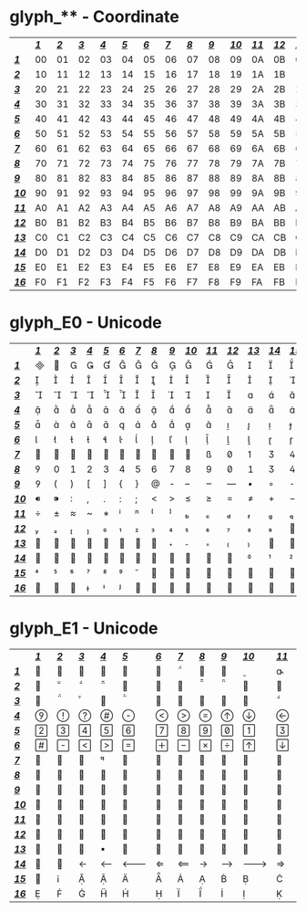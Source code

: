 <h1>glyph_** - Coordinate</h1>

<table>
	<tr>
		<td></td>
		<td><b><i><ins>1</ins></i></b></td>
		<td><b><i><ins>2</ins></i></b></td>
		<td><b><i><ins>3</ins></i></b></td>
		<td><b><i><ins>4</ins></i></b></td>
		<td><b><i><ins>5</ins></i></b></td>
		<td><b><i><ins>6</ins></i></b></td>
		<td><b><i><ins>7</ins></i></b></td>
		<td><b><i><ins>8</ins></i></b></td>
		<td><b><i><ins>9</ins></i></b></td>
		<td><b><i><ins>10</ins></i></b></td>
		<td><b><i><ins>11</ins></i></b></td>
		<td><b><i><ins>12</ins></i></b></td>
		<td><b><i><ins>13</ins></i></b></td>
		<td><b><i><ins>14</ins></i></b></td>
		<td><b><i><ins>15</ins></i></b></td>
		<td><b><i><ins>16</ins></i></b></td>
	</tr>
	<tr>
		<td><b><i><ins>1</ins></i></b></td>
		<td>00</td>
		<td>01</td>
		<td>02</td>
		<td>03</td>
		<td>04</td>
		<td>05</td>
		<td>06</td>
		<td>07</td>
		<td>08</td>
		<td>09</td>
		<td>0A</td>
		<td>0B</td>
		<td>0C</td>
		<td>0D</td>
		<td>0E</td>
		<td>0F</td>
	</tr>
	<tr>
		<td><b><i><ins>2</ins></i></b></td>
		<td>10</td>
		<td>11</td>
		<td>12</td>
		<td>13</td>
		<td>14</td>
		<td>15</td>
		<td>16</td>
		<td>17</td>
		<td>18</td>
		<td>19</td>
		<td>1A</td>
		<td>1B</td>
		<td>1C</td>
		<td>1D</td>
		<td>1E</td>
		<td>1F</td>
	</tr>
	<tr>
		<td><b><i><ins>3</ins></i></b></td>
		<td>20</td>
		<td>21</td>
		<td>22</td>
		<td>23</td>
		<td>24</td>
		<td>25</td>
		<td>26</td>
		<td>27</td>
		<td>28</td>
		<td>29</td>
		<td>2A</td>
		<td>2B</td>
		<td>2C</td>
		<td>2D</td>
		<td>2E</td>
		<td>2F</td>
	</tr>
	<tr>
		<td><b><i><ins>4</ins></i></b></td>
		<td>30</td>
		<td>31</td>
		<td>32</td>
		<td>33</td>
		<td>34</td>
		<td>35</td>
		<td>36</td>
		<td>37</td>
		<td>38</td>
		<td>39</td>
		<td>3A</td>
		<td>3B</td>
		<td>3C</td>
		<td>3D</td>
		<td>3E</td>
		<td>3F</td>
	</tr>
	<tr>
		<td><b><i><ins>5</ins></i></b></td>
		<td>40</td>
		<td>41</td>
		<td>42</td>
		<td>43</td>
		<td>44</td>
		<td>45</td>
		<td>46</td>
		<td>47</td>
		<td>48</td>
		<td>49</td>
		<td>4A</td>
		<td>4B</td>
		<td>4C</td>
		<td>4D</td>
		<td>4E</td>
		<td>4F</td>
	</tr>
	<tr>
		<td><b><i><ins>6</ins></i></b></td>
		<td>50</td>
		<td>51</td>
		<td>52</td>
		<td>53</td>
		<td>54</td>
		<td>55</td>
		<td>56</td>
		<td>57</td>
		<td>58</td>
		<td>59</td>
		<td>5A</td>
		<td>5B</td>
		<td>5C</td>
		<td>5D</td>
		<td>5E</td>
		<td>5F</td>
	</tr>
	<tr>
		<td><b><i><ins>7</ins></i></b></td>
		<td>60</td>
		<td>61</td>
		<td>62</td>
		<td>63</td>
		<td>64</td>
		<td>65</td>
		<td>66</td>
		<td>67</td>
		<td>68</td>
		<td>69</td>
		<td>6A</td>
		<td>6B</td>
		<td>6C</td>
		<td>6D</td>
		<td>6E</td>
		<td>6F</td>
	</tr>
	<tr>
		<td><b><i><ins>8</ins></i></b></td>
		<td>70</td>
		<td>71</td>
		<td>72</td>
		<td>73</td>
		<td>74</td>
		<td>75</td>
		<td>76</td>
		<td>77</td>
		<td>78</td>
		<td>79</td>
		<td>7A</td>
		<td>7B</td>
		<td>7C</td>
		<td>7D</td>
		<td>7E</td>
		<td>7F</td>
	</tr>
	<tr>
		<td><b><i><ins>9</ins></i></b></td>
		<td>80</td>
		<td>81</td>
		<td>82</td>
		<td>83</td>
		<td>84</td>
		<td>85</td>
		<td>86</td>
		<td>87</td>
		<td>88</td>
		<td>89</td>
		<td>8A</td>
		<td>8B</td>
		<td>8C</td>
		<td>8D</td>
		<td>8E</td>
		<td>8F</td>
	</tr>
	<tr>
		<td><b><i><ins>10</ins></i></b></td>
		<td>90</td>
		<td>91</td>
		<td>92</td>
		<td>93</td>
		<td>94</td>
		<td>95</td>
		<td>96</td>
		<td>97</td>
		<td>98</td>
		<td>99</td>
		<td>9A</td>
		<td>9B</td>
		<td>9C</td>
		<td>9D</td>
		<td>9E</td>
		<td>9F</td>
	</tr>
	<tr>
		<td><b><i><ins>11</ins></i></b></td>
		<td>A0</td>
		<td>A1</td>
		<td>A2</td>
		<td>A3</td>
		<td>A4</td>
		<td>A5</td>
		<td>A6</td>
		<td>A7</td>
		<td>A8</td>
		<td>A9</td>
		<td>AA</td>
		<td>AB</td>
		<td>AC</td>
		<td>AD</td>
		<td>AE</td>
		<td>AF</td>
	</tr>
	<tr>
		<td><b><i><ins>12</ins></i></b></td>
		<td>B0</td>
		<td>B1</td>
		<td>B2</td>
		<td>B3</td>
		<td>B4</td>
		<td>B5</td>
		<td>B6</td>
		<td>B7</td>
		<td>B8</td>
		<td>B9</td>
		<td>BA</td>
		<td>BB</td>
		<td>BC</td>
		<td>BD</td>
		<td>BE</td>
		<td>BF</td>
	</tr>
	<tr>
		<td><b><i><ins>13</ins></i></b></td>
		<td>C0</td>
		<td>C1</td>
		<td>C2</td>
		<td>C3</td>
		<td>C4</td>
		<td>C5</td>
		<td>C6</td>
		<td>C7</td>
		<td>C8</td>
		<td>C9</td>
		<td>CA</td>
		<td>CB</td>
		<td>CC</td>
		<td>CD</td>
		<td>CE</td>
		<td>CF</td>
	</tr>
	<tr>
		<td><b><i><ins>14</ins></i></b></td>
		<td>D0</td>
		<td>D1</td>
		<td>D2</td>
		<td>D3</td>
		<td>D4</td>
		<td>D5</td>
		<td>D6</td>
		<td>D7</td>
		<td>D8</td>
		<td>D9</td>
		<td>DA</td>
		<td>DB</td>
		<td>DC</td>
		<td>DD</td>
		<td>DE</td>
		<td>DF</td>
	</tr>
	<tr>
		<td><b><i><ins>15</ins></i></b></td>
		<td>E0</td>
		<td>E1</td>
		<td>E2</td>
		<td>E3</td>
		<td>E4</td>
		<td>E5</td>
		<td>E6</td>
		<td>E7</td>
		<td>E8</td>
		<td>E9</td>
		<td>EA</td>
		<td>EB</td>
		<td>EC</td>
		<td>ED</td>
		<td>EE</td>
		<td>EF</td>
	</tr>
	<tr>
		<td><b><i><ins>16</ins></i></b></td>
		<td>F0</td>
		<td>F1</td>
		<td>F2</td>
		<td>F3</td>
		<td>F4</td>
		<td>F5</td>
		<td>F6</td>
		<td>F7</td>
		<td>F8</td>
		<td>F9</td>
		<td>FA</td>
		<td>FB</td>
		<td>FC</td>
		<td>FD</td>
		<td>FE</td>
		<td>FF</td>
	</tr>
</table>

<h1>glyph_E0 - Unicode</h1>

<table>
	<tr>
		<td></td>
		<td><b><i><ins>1</ins></i></b></td>
		<td><b><i><ins>2</ins></i></b></td>
		<td><b><i><ins>3</ins></i></b></td>
		<td><b><i><ins>4</ins></i></b></td>
		<td><b><i><ins>5</ins></i></b></td>
		<td><b><i><ins>6</ins></i></b></td>
		<td><b><i><ins>7</ins></i></b></td>
		<td><b><i><ins>8</ins></i></b></td>
		<td><b><i><ins>9</ins></i></b></td>
		<td><b><i><ins>10</ins></i></b></td>
		<td><b><i><ins>11</ins></i></b></td>
		<td><b><i><ins>12</ins></i></b></td>
		<td><b><i><ins>13</ins></i></b></td>
		<td><b><i><ins>14</ins></i></b></td>
		<td><b><i><ins>15</ins></i></b></td>
		<td><b><i><ins>16</ins></i></b></td>
	</tr>
	<tr>
		<td><b><i><ins>1</ins></i></b></td>
		<td></td>
		<td></td>
		<td></td>
		<td></td>
		<td></td>
		<td></td>
		<td></td>
		<td></td>
		<td></td>
		<td></td>
		<td></td>
		<td></td>
		<td></td>
		<td></td>
		<td></td>
		<td></td>
	</tr>
	<tr>
		<td><b><i><ins>2</ins></i></b></td>
		<td></td>
		<td></td>
		<td></td>
		<td></td>
		<td></td>
		<td></td>
		<td></td>
		<td></td>
		<td></td>
		<td></td>
		<td></td>
		<td></td>
		<td></td>
		<td></td>
		<td></td>
		<td></td>
	</tr>
	<tr>
		<td><b><i><ins>3</ins></i></b></td>
		<td></td>
		<td></td>
		<td></td>
		<td></td>
		<td></td>
		<td></td>
		<td></td>
		<td></td>
		<td></td>
		<td></td>
		<td></td>
		<td></td>
		<td></td>
		<td></td>
		<td></td>
		<td></td>
	</tr>
	<tr>
		<td><b><i><ins>4</ins></i></b></td>
		<td></td>
		<td></td>
		<td></td>
		<td></td>
		<td></td>
		<td></td>
		<td></td>
		<td></td>
		<td></td>
		<td></td>
		<td></td>
		<td></td>
		<td></td>
		<td></td>
		<td></td>
		<td></td>
	</tr>
	<tr>
		<td><b><i><ins>5</ins></i></b></td>
		<td></td>
		<td></td>
		<td></td>
		<td></td>
		<td></td>
		<td></td>
		<td></td>
		<td></td>
		<td></td>
		<td></td>
		<td></td>
		<td></td>
		<td></td>
		<td></td>
		<td></td>
		<td></td>
	</tr>
	<tr>
		<td><b><i><ins>6</ins></i></b></td>
		<td></td>
		<td></td>
		<td></td>
		<td></td>
		<td></td>
		<td></td>
		<td></td>
		<td></td>
		<td></td>
		<td></td>
		<td></td>
		<td></td>
		<td></td>
		<td></td>
		<td></td>
		<td></td>
	</tr>
	<tr>
		<td><b><i><ins>7</ins></i></b></td>
		<td></td>
		<td></td>
		<td></td>
		<td></td>
		<td></td>
		<td></td>
		<td></td>
		<td></td>
		<td></td>
		<td></td>
		<td></td>
		<td></td>
		<td></td>
		<td></td>
		<td></td>
		<td></td>
	</tr>
	<tr>
		<td><b><i><ins>8</ins></i></b></td>
		<td></td>
		<td></td>
		<td></td>
		<td></td>
		<td></td>
		<td></td>
		<td></td>
		<td></td>
		<td></td>
		<td></td>
		<td></td>
		<td></td>
		<td></td>
		<td></td>
		<td></td>
		<td></td>
	</tr>
	<tr>
		<td><b><i><ins>9</ins></i></b></td>
		<td></td>
		<td></td>
		<td></td>
		<td></td>
		<td></td>
		<td></td>
		<td></td>
		<td></td>
		<td></td>
		<td></td>
		<td></td>
		<td></td>
		<td></td>
		<td></td>
		<td></td>
		<td></td>
	</tr>
	<tr>
		<td><b><i><ins>10</ins></i></b></td>
		<td></td>
		<td></td>
		<td></td>
		<td></td>
		<td></td>
		<td></td>
		<td></td>
		<td></td>
		<td></td>
		<td></td>
		<td></td>
		<td></td>
		<td></td>
		<td></td>
		<td></td>
		<td></td>
	</tr>
	<tr>
		<td><b><i><ins>11</ins></i></b></td>
		<td></td>
		<td></td>
		<td></td>
		<td></td>
		<td></td>
		<td></td>
		<td></td>
		<td></td>
		<td></td>
		<td></td>
		<td></td>
		<td></td>
		<td></td>
		<td></td>
		<td></td>
		<td></td>
	</tr>
	<tr>
		<td><b><i><ins>12</ins></i></b></td>
		<td></td>
		<td></td>
		<td></td>
		<td></td>
		<td></td>
		<td></td>
		<td></td>
		<td></td>
		<td></td>
		<td></td>
		<td></td>
		<td></td>
		<td></td>
		<td></td>
		<td></td>
		<td></td>
	</tr>
	<tr>
		<td><b><i><ins>13</ins></i></b></td>
		<td></td>
		<td></td>
		<td></td>
		<td></td>
		<td></td>
		<td></td>
		<td></td>
		<td></td>
		<td></td>
		<td></td>
		<td></td>
		<td></td>
		<td></td>
		<td></td>
		<td></td>
		<td></td>
	</tr>
	<tr>
		<td><b><i><ins>14</ins></i></b></td>
		<td></td>
		<td></td>
		<td></td>
		<td></td>
		<td></td>
		<td></td>
		<td></td>
		<td></td>
		<td></td>
		<td></td>
		<td></td>
		<td></td>
		<td></td>
		<td></td>
		<td></td>
		<td></td>
	</tr>
	<tr>
		<td><b><i><ins>15</ins></i></b></td>
		<td></td>
		<td></td>
		<td></td>
		<td></td>
		<td></td>
		<td></td>
		<td></td>
		<td></td>
		<td></td>
		<td></td>
		<td></td>
		<td></td>
		<td></td>
		<td></td>
		<td></td>
		<td></td>
	</tr>
	<tr>
		<td><b><i><ins>16</ins></i></b></td>
		<td></td>
		<td></td>
		<td></td>
		<td></td>
		<td></td>
		<td></td>
		<td></td>
		<td></td>
		<td></td>
		<td></td>
		<td></td>
		<td></td>
		<td></td>
		<td></td>
		<td></td>
		<td></td>
	</tr>
</table>

<h1>glyph_E1 - Unicode</h1>

<table>
	<tr>
		<td></td>
		<td><b><i><ins>1</ins></i></b></td>
		<td><b><i><ins>2</ins></i></b></td>
		<td><b><i><ins>3</ins></i></b></td>
		<td><b><i><ins>4</ins></i></b></td>
		<td><b><i><ins>5</ins></i></b></td>
		<td><b><i><ins>6</ins></i></b></td>
		<td><b><i><ins>7</ins></i></b></td>
		<td><b><i><ins>8</ins></i></b></td>
		<td><b><i><ins>9</ins></i></b></td>
		<td><b><i><ins>10</ins></i></b></td>
		<td><b><i><ins>11</ins></i></b></td>
		<td><b><i><ins>12</ins></i></b></td>
		<td><b><i><ins>13</ins></i></b></td>
		<td><b><i><ins>14</ins></i></b></td>
		<td><b><i><ins>15</ins></i></b></td>
		<td><b><i><ins>16</ins></i></b></td>
	</tr>
	<tr>
		<td><b><i><ins>1</ins></i></b></td>
		<td></td>
		<td></td>
		<td></td>
		<td></td>
		<td></td>
		<td></td>
		<td></td>
		<td></td>
		<td></td>
		<td></td>
		<td></td>
		<td></td>
		<td></td>
		<td></td>
		<td></td>
		<td></td>
	</tr>
	<tr>
		<td><b><i><ins>2</ins></i></b></td>
		<td></td>
		<td></td>
		<td></td>
		<td></td>
		<td></td>
		<td></td>
		<td></td>
		<td></td>
		<td></td>
		<td></td>
		<td></td>
		<td></td>
		<td></td>
		<td></td>
		<td></td>
		<td></td>
	</tr>
	<tr>
		<td><b><i><ins>3</ins></i></b></td>
		<td></td>
		<td></td>
		<td></td>
		<td></td>
		<td></td>
		<td></td>
		<td></td>
		<td></td>
		<td></td>
		<td></td>
		<td></td>
		<td></td>
		<td></td>
		<td></td>
		<td></td>
		<td></td>
	</tr>
	<tr>
		<td><b><i><ins>4</ins></i></b></td>
		<td></td>
		<td></td>
		<td></td>
		<td></td>
		<td></td>
		<td></td>
		<td></td>
		<td></td>
		<td></td>
		<td></td>
		<td></td>
		<td></td>
		<td></td>
		<td></td>
		<td></td>
		<td></td>
	</tr>
	<tr>
		<td><b><i><ins>5</ins></i></b></td>
		<td></td>
		<td></td>
		<td></td>
		<td></td>
		<td></td>
		<td></td>
		<td></td>
		<td></td>
		<td></td>
		<td></td>
		<td></td>
		<td></td>
		<td></td>
		<td></td>
		<td></td>
		<td></td>
	</tr>
	<tr>
		<td><b><i><ins>6</ins></i></b></td>
		<td></td>
		<td></td>
		<td></td>
		<td></td>
		<td></td>
		<td></td>
		<td></td>
		<td></td>
		<td></td>
		<td></td>
		<td></td>
		<td></td>
		<td></td>
		<td></td>
		<td></td>
		<td></td>
	</tr>
	<tr>
		<td><b><i><ins>7</ins></i></b></td>
		<td></td>
		<td></td>
		<td></td>
		<td></td>
		<td></td>
		<td></td>
		<td></td>
		<td></td>
		<td></td>
		<td></td>
		<td></td>
		<td></td>
		<td></td>
		<td></td>
		<td></td>
		<td></td>
	</tr>
	<tr>
		<td><b><i><ins>8</ins></i></b></td>
		<td></td>
		<td></td>
		<td></td>
		<td></td>
		<td></td>
		<td></td>
		<td></td>
		<td></td>
		<td></td>
		<td></td>
		<td></td>
		<td></td>
		<td></td>
		<td></td>
		<td></td>
		<td></td>
	</tr>
	<tr>
		<td><b><i><ins>9</ins></i></b></td>
		<td></td>
		<td></td>
		<td></td>
		<td></td>
		<td></td>
		<td></td>
		<td></td>
		<td></td>
		<td></td>
		<td></td>
		<td></td>
		<td></td>
		<td></td>
		<td></td>
		<td></td>
		<td></td>
	</tr>
	<tr>
		<td><b><i><ins>10</ins></i></b></td>
		<td></td>
		<td></td>
		<td></td>
		<td></td>
		<td></td>
		<td></td>
		<td></td>
		<td></td>
		<td></td>
		<td></td>
		<td></td>
		<td></td>
		<td></td>
		<td></td>
		<td></td>
		<td></td>
	</tr>
	<tr>
		<td><b><i><ins>11</ins></i></b></td>
		<td></td>
		<td></td>
		<td></td>
		<td></td>
		<td></td>
		<td></td>
		<td></td>
		<td></td>
		<td></td>
		<td></td>
		<td></td>
		<td></td>
		<td></td>
		<td></td>
		<td></td>
		<td></td>
	</tr>
	<tr>
		<td><b><i><ins>12</ins></i></b></td>
		<td></td>
		<td></td>
		<td></td>
		<td></td>
		<td></td>
		<td></td>
		<td></td>
		<td></td>
		<td></td>
		<td></td>
		<td></td>
		<td></td>
		<td></td>
		<td></td>
		<td></td>
		<td></td>
	</tr>
	<tr>
		<td><b><i><ins>13</ins></i></b></td>
		<td></td>
		<td></td>
		<td></td>
		<td></td>
		<td></td>
		<td></td>
		<td></td>
		<td></td>
		<td></td>
		<td></td>
		<td></td>
		<td></td>
		<td></td>
		<td></td>
		<td></td>
		<td></td>
	</tr>
	<tr>
		<td><b><i><ins>14</ins></i></b></td>
		<td></td>
		<td></td>
		<td></td>
		<td></td>
		<td></td>
		<td></td>
		<td></td>
		<td></td>
		<td></td>
		<td></td>
		<td></td>
		<td></td>
		<td></td>
		<td></td>
		<td></td>
		<td></td>
	</tr>
	<tr>
		<td><b><i><ins>15</ins></i></b></td>
		<td></td>
		<td></td>
		<td></td>
		<td></td>
		<td></td>
		<td></td>
		<td></td>
		<td></td>
		<td></td>
		<td></td>
		<td></td>
		<td></td>
		<td></td>
		<td></td>
		<td></td>
		<td></td>
	</tr>
	<tr>
		<td><b><i><ins>16</ins></i></b></td>
		<td></td>
		<td></td>
		<td></td>
		<td></td>
		<td></td>
		<td></td>
		<td></td>
		<td></td>
		<td></td>
		<td></td>
		<td></td>
		<td></td>
		<td></td>
		<td></td>
		<td></td>
		<td></td>
	</tr>
</table>
